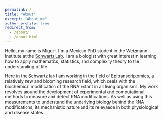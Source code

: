 ```yaml
---
permalink: /
title: "About"
excerpt: "About me"
author_profile: true
redirect_from: 
  - /about/
  - /about.html
---
```


Hello, my name is Miguel. I'm a Mexican PhD student in the Weizmann Institute at the [Schwartz Lab](http://www.weizmann.ac.il/molgen/Schwartz/). I am a biologist with great interest in learning how to apply mathematics, statistics, and complexity theory to the understanding of life.

Here in the Schwartz lab I am working in the field of Epitranscriptomics, a relatively new and blooming research field, which deals with the biochemical modification of the RNA extant in all living organisms. My work revolves around the development of experimental and computational methods to measure and detect RNA modifications. As well as using this measurements to understand the underlying biology behind the RNA modifications, its mechanistic nature and its relevance in both physiological and disease states.

